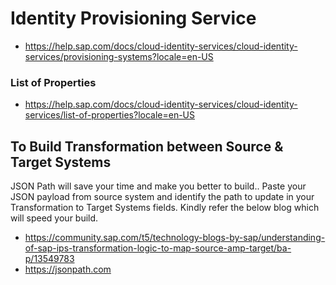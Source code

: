 # Identity Provisioning Service

* https://help.sap.com/docs/cloud-identity-services/cloud-identity-services/provisioning-systems?locale=en-US


### List of Properties
* https://help.sap.com/docs/cloud-identity-services/cloud-identity-services/list-of-properties?locale=en-US 





## To Build Transformation between Source & Target Systems

JSON Path will save your time and make you better to build.. Paste your JSON payload from source system and identify the path to update in your Transformation to Target Systems fields. Kindly refer the below blog which will speed your build.

* https://community.sap.com/t5/technology-blogs-by-sap/understanding-of-sap-ips-transformation-logic-to-map-source-amp-target/ba-p/13549783
* https://jsonpath.com

